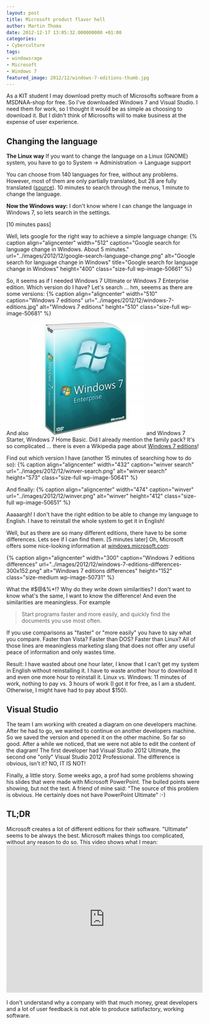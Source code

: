 ```yaml
---
layout: post
title: Microsoft product flavor hell
author: Martin Thoma
date: 2012-12-17 13:05:32.000000000 +01:00
categories:
- Cyberculture
tags:
- windowsrage
- Microsoft
- Windows 7
featured_image: 2012/12/windows-7-editions-thumb.jpg
---
```

As a KIT student I may download pretty much of Microsofts software from a MSDNAA-shop for free. So I've downloaded Windows 7 and Visual Studio. I need them for work, so I thought it would be as simple as choosing to download it. But I didn't think of Microsofts will to make business at the expense of user experience.

<h2>Changing the language</h2>
<strong>The Linux way</strong>
If you want to change the language on a Linux (GNOME) system, you have to go to 
    System &rarr; Administration &rarr; Language support

You can choose from 140 languages for free, without any problems. However, most of them are only partially translated, but 28 are fully translated (<a href="http://askubuntu.com/a/229831/10425">source</a>). 10 minutes to search through the menus, 1 minute to change the language.

<strong>Now the Windows way:</strong>
I don't know where I can change the language in Windows 7, so lets search in the settings.

[10 minutes pass]

Well, lets google for the right way to achieve a simple language change:
{% caption align="aligncenter" width="512" caption="Google search for language change in Windows. About 5 minutes." url="../images/2012/12/google-search-language-change.png" alt="Google search for language change in Windows" title="Google search for language change in Windows" height="400" class="size-full wp-image-50661" %}

So, it seems as if I needed Windows 7 Ultimate or Windows 7 Enterprise edition. Which version do I have?
Let's search ... hm, seeems as there are some versions:
{% caption align="aligncenter" width="510" caption="Windows 7 editions" url="../images/2012/12/windows-7-editions.jpg" alt="Windows 7 editions"  height="510" class="size-full wp-image-50681" %}

And also
<a href="../images/2012/12/windows-7-enterprise.jpg"><img src="../images/2012/12/windows-7-enterprise-300x295.jpg" alt="" title="Windows 7 enterprise edition" width="300" height="295" class="aligncenter size-medium wp-image-50691" /></a>
and Windows 7 Starter, Windows 7 Home Basic. Did I already mention the family pack? It's so complicated ... there is even a Wikipedia page about <a href="http://en.wikipedia.org/wiki/Windows_7_editions">Windows 7 editions</a>!

Find out which version I have (another 15 minutes of searching how to do so):
{% caption align="aligncenter" width="432" caption="winver search" url="../images/2012/12/winver-search.png" alt="winver search"  height="573" class="size-full wp-image-50641" %}

And finally:
{% caption align="aligncenter" width="474" caption="winver" url="../images/2012/12/winver.png" alt="winver"  height="412" class="size-full wp-image-50651" %}

Aaaaargh! I don't have the right edition to be able to change my language to English. I have to reinstall the whole system to get it in English!

Well, but as there are so many different editions, there have to be some differences. Lets see if I can find them. 
[5 minutes later] 
Oh, Microsoft offers some nice-looking information at <a href="http://windows.microsoft.com/en-US/windows7/products/compare">windows.microsoft.com</a>:

{% caption align="aligncenter" width="300" caption="Windows 7 editions differences" url="../images/2012/12/windows-7-editions-differences-300x152.png" alt="Windows 7 editions differences"  height="152" class="size-medium wp-image-50731" %}

What the #$@&%*!? Why do they write down similarities? I don't want to know what's the same, I want to know the difference! 
And even the similarities are meaningless. 
For example 
<blockquote>Start programs faster and more easily, and quickly find the documents you use most often.</blockquote>
If you use comparisons as "faster" or "more easily" you have to say what you compare. Faster than Vista? Faster than DOS? Faster than Linux? All of those lines are meaningless marketing slang that does not offer any useful peace of information and only wastes time.

Result: I have wasted about one hour later, I know that I can't get my system in English without reinstalling it. I have to waste another hour to download it and even one more hour to reinstall it. 
Linux vs. Windows: 11 minutes of work, nothing to pay vs. 3 hours of work (I got it for free, as I am a student. Otherwise, I might have had to pay about $150).

<h2>Visual Studio</h2>
The team I am working with created a diagram on one developers machine. After he had to go, we wanted to continue on another developers machine. So we saved the version and opened it on the other machine. So far so good. After a while we noticed, that we were not able to edit the content of the diagram! 
The first developer had Visual Studio 2012 Ultimate, the second one "only" Visual Studio 2012 Professional. The difference is obvious, isn't it? NO, IT IS NOT!

Finally, a little story. Some weeks ago, a prof had some problems showing his slides that were made with Microsoft PowerPoint. The bulled points were showing, but not the text. A friend of mine said:
"The source of this problem is obvious. He certainly does not have PowerPoint Ultimate" :-)

<h2>TL;DR</h2>
Microsoft creates a lot of different editions for their software. "Ultimate" seems to be always the best.
Microsoft makes things too complicated, without any reason to do so. This video shows what I mean:

<iframe width="512" height="384" src="http://www.youtube.com/embed/G9HfdSp2E2A" frameborder="0" allowfullscreen></iframe>

I don't understand why a company with that much money, great developers and a lot of user feedback is not able to produce satisfactory, working software.
